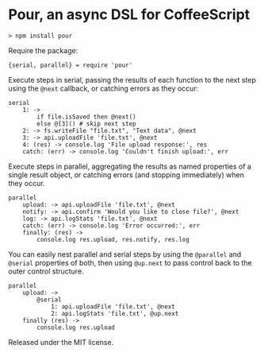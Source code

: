 # Pour, an async DSL for CoffeeScript

    > npm install pour

Require the package:

    {serial, parallel} = require 'pour'

Execute steps in serial, passing the results of each function to the next step using the `@next` callback, or catching errors as they occur:

    serial
        1: ->
            if file.isSaved then @next()
            else @[3]() # skip next step
        2: -> fs.writeFile "file.txt", "Text data", @next
        3: -> api.uploadFile 'file.txt', @next
        4: (res) -> console.log 'File upload response:', res
        catch: (err) -> console.log 'Couldn't finish upload:', err

Execute steps in parallel, aggregating the results as named properties of a single result object, or catching errors (and stopping immediately) when they occur.

    parallel
        upload: -> api.uploadFile 'file.txt', @next
        notify: -> api.confirm 'Would you like to close file?', @next
        log: -> api.logStats 'file.txt', @next
        catch: (err) -> console.log 'Error occurred:', err
        finally: (res) ->
            console.log res.upload, res.notify, res.log

You can easily nest parallel and serial steps by using the `@parallel` and `@serial` properties of both, then using `@up.next` to pass control back to the outer control structure.

    parallel
        upload: ->
            @serial
                1: api.uploadFile 'file.txt', @next
                2: api.logStats 'file.txt', @up.next
        finally (res) ->
            console.log res.upload

Released under the MIT license.
